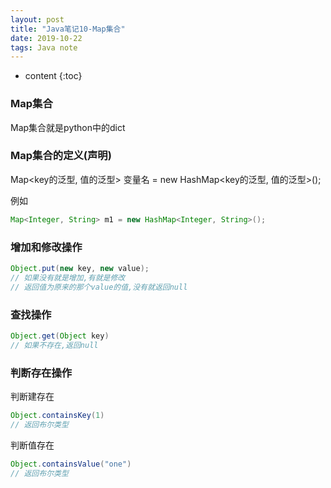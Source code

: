 ```yaml
---  
layout: post  
title: "Java笔记10-Map集合"  
date: 2019-10-22  
tags: Java note  
---  
```



* content
{:toc}





### Map集合

Map集合就是python中的dict

### Map集合的定义(声明)
Map<key的泛型, 值的泛型> 变量名 = new HashMap<key的泛型, 值的泛型>();

例如
```java
Map<Integer, String> m1 = new HashMap<Integer, String>();
```
### 增加和修改操作
```java
Object.put(new key, new value);
// 如果没有就是增加,有就是修改
// 返回值为原来的那个value的值,没有就返回null
```

### 查找操作
```java
Object.get(Object key)
// 如果不存在,返回null

```

### 判断存在操作

判断建存在
```java
Object.containsKey(1)
// 返回布尔类型
```

判断值存在
```java
Object.containsValue("one")
// 返回布尔类型
```

